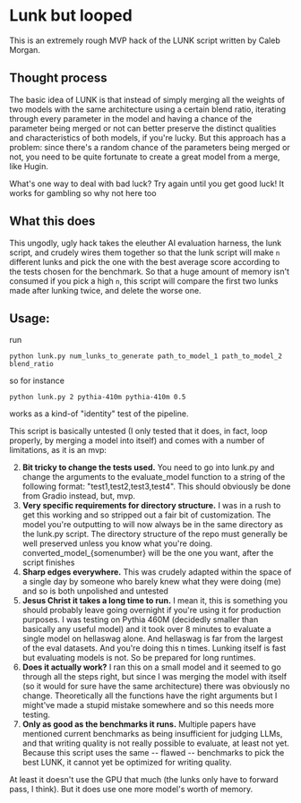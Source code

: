 # Lunk but looped

This is an extremely rough MVP hack of the  LUNK script written by Caleb Morgan. 

## Thought process
The basic idea of LUNK is that instead of simply merging all the weights of two models with the same architecture using a certain blend ratio, iterating through every parameter in the model and having a chance of the parameter being merged or not can better preserve the distinct qualities and characteristics of both models, if you're lucky. But this approach has a problem: since there's a random chance of the parameters being merged or not, you need to be quite fortunate to create a great model from a merge, like Hugin.

What's one way to deal with bad luck? Try again until you get good luck! It works for gambling so why not here too

## What this does

This ungodly, ugly hack takes the eleuther AI evaluation harness, the lunk script, and crudely wires them together so that the lunk script will make `n` different lunks and pick the one with the best average score according to the tests chosen for the benchmark. So that a huge amount of memory isn't consumed if you pick a high `n`, this script will compare the first two lunks made after lunking twice, and delete the worse one.

## Usage:

run

```
python lunk.py num_lunks_to_generate path_to_model_1 path_to_model_2 blend_ratio
```
so for instance
```
python lunk.py 2 pythia-410m pythia-410m 0.5
```
works as a kind-of "identity" test of the pipeline.

This script is basically untested (I only tested that it does, in fact, loop properly, by merging a model into itself) and comes with a number of limitations, as it is an mvp:

2. **Bit tricky to change the tests used.** You need to go into lunk.py and change the arguments to the evaluate_model function to a string of the following format: "test1,test2,test3,test4". This should obviously be done from Gradio instead, but, mvp.
3. **Very specific requirements for directory structure.** I was in a rush to get this working and so stripped out a fair bit of customization. The model you're outputting to will now always be in the same directory as the lunk.py script. The directory structure of the repo must generally be well preserved unless you know what you're doing. converted_model_{somenumber} will be the one you want, after the script finishes
4. **Sharp edges everywhere.** This was crudely adapted within the space of a single day by someone who barely knew what they were doing (me) and so is both unpolished and untested
5. **Jesus Christ it takes a long time to run.** I mean it, this is something you should probably leave going overnight if you're using it for production purposes. I was testing on Pythia 460M (decidedly smaller than basically any useful model) and it took over 8 minutes to evaluate a single model on hellaswag alone. And hellaswag is far from the largest of the eval datasets. And you're doing this n times. Lunking itself is fast but evaluating models is not. So be prepared for long runtimes.
6. **Does it actually work?** I ran this on a small model and it seemed to go through all the steps right, but since I was merging the model with itself (so it would for sure have the same architecture) there was obviously no change. Theoretically all the functions have the right arguments but I might've made a stupid mistake somewhere and so this needs more testing.
7. **Only as good as the benchmarks it runs.** Multiple papers have mentioned current benchmarks as being insufficient for judging LLMs, and that writing quality is not really possible to evaluate, at least not yet. Because this script uses the same -- flawed -- benchmarks to pick the best LUNK, it cannot yet be optimized for writing quality.

At least it doesn't use the GPU that much (the lunks only have to forward pass, I think). But it does use one more model's worth of memory.
